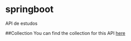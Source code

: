 # springboot
API de estudos


##Collection
You can find the collection for this API [here](https://github.com/bandelli/book-api/tree/main/src/main/resources/collection/Book.postman_collection.json)
